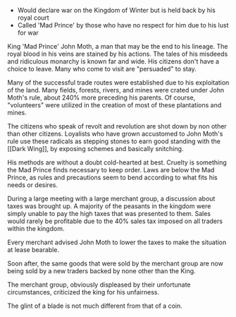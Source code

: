 - Would declare war on the Kingdom of Winter but is held back by his royal court
- Called 'Mad Prince' by those who have no respect for him due to his lust for war

King 'Mad Prince' John Moth, a man that may be the end to his lineage. The royal blood in his veins are stained by his actions. The tales of his misdeeds and ridiculous monarchy is known far and wide. His citizens don't have a choice to leave. Many who come to visit are "persuaded" to stay. 

Many of the successful trade routes were established due to his exploitation of the land. Many fields, forests, rivers, and mines were crated under John Moth's rule, about 240% more preceding his parents. Of course, "volunteers" were utilized in the creation of most of these plantations and mines. 

The citizens who speak of revolt and revolution are shot down by non other than other citizens. Loyalists who have grown accustomed to John Moth's rule use these radicals as stepping stones to earn good standing with the [[Dark Wing]], by exposing schemes and basically snitching.

His methods are without a doubt cold-hearted at best. Cruelty is something the Mad Prince finds necessary to keep order. Laws are below the Mad Prince, as rules and precautions seem to bend according to what fits his needs or desires. 

During a large meeting with a large merchant group, a discussion about taxes was brought up. A majority of the peasants in the kingdom were simply unable to pay the high taxes that was presented to them. Sales would rarely be profitable due to the 40% sales tax imposed on all traders within the kingdom. 

Every merchant advised John Moth to lower the taxes to make the situation at lease bearable. 

Soon after, the same goods that were sold by the merchant group are now being sold by a new traders backed by none other than the King.

The merchant group, obviously displeased by their unfortunate circumstances, criticized the king for his unfairness.

The glint of a blade is not much different from that of a coin. 
